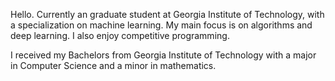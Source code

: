 Hello.
Currently an graduate student at Georgia Institute of Technology, with a specialization on machine learning. My main focus is on algorithms and deep learning.  I also enjoy competitive programming.

I received my Bachelors from Georgia Institute of Technology with a major in Computer Science and a minor in mathematics.
